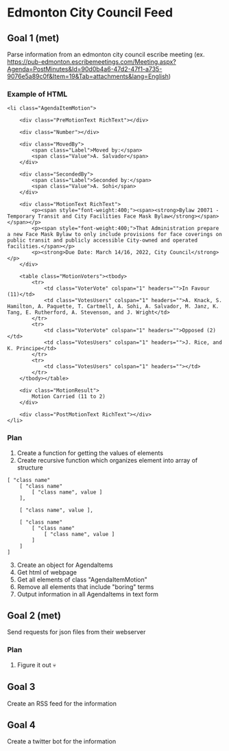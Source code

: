 # Edmonton City Council Feed

## Goal 1 (met)
Parse information from an edmonton city council escribe meeting
(ex. https://pub-edmonton.escribemeetings.com/Meeting.aspx?Agenda=PostMinutes&Id=90d0b4a6-47d2-47f1-a735-9076e5a89c0f&Item=19&Tab=attachments&lang=English)

### Example of HTML
```
<li class="AgendaItemMotion">

    <div class="PreMotionText RichText"></div>
    
    <div class="Number"></div>
    
    <div class="MovedBy">
        <span class="Label">Moved by:</span>
        <span class="Value">A. Salvador</span>
    </div>
    
    <div class="SecondedBy">
        <span class="Label">Seconded by:</span>
        <span class="Value">A. Sohi</span>
    </div>
    
    <div class="MotionText RichText">
        <p><span style="font-weight:400;"><span><strong>Bylaw 20071 - Temporary Transit and City Facilities Face Mask Bylaw</strong></span></span></p>
        <p><span style="font-weight:400;">That Administration prepare a new Face Mask Bylaw to only include provisions for face coverings on public transit and publicly accessible City-owned and operated facilities.</span></p>
        <p><strong>Due Date: March 14/16, 2022, City Council</strong></p>
    </div>
    
    <table class="MotionVoters"><tbody>
        <tr>
            <td class="VoterVote" colspan="1" headers="">In Favour (11)</td>
            <td class="VotesUsers" colspan="1" headers="">A. Knack, S. Hamilton, A. Paquette, T. Cartmell, A. Sohi, A. Salvador, M. Janz, K. Tang, E. Rutherford, A. Stevenson, and J. Wright</td>
        </tr>
        <tr>
            <td class="VoterVote" colspan="1" headers="">Opposed (2)</td>
            <td class="VotesUsers" colspan="1" headers="">J. Rice, and K. Principe</td>
        </tr>
        <tr>
            <td class="VotesUsers" colspan="1" headers=""></td>
        </tr>
    </tbody></table>
    
    <div class="MotionResult">
        Motion Carried (11 to 2)
    </div>
    
    <div class="PostMotionText RichText"></div>
</li>
```

### Plan
1. Create a function for getting the values of elements
2. Create recursive function which organizes element into array of structure
```
[ "class name"
    [ "class name"
        [ "class name", value ]
    ],
    
    [ "class name", value ],

    [ "class name"
        [ "class name"
            [ "class name", value ]
        ]
    ]
]
```
3. Create an object for AgendaItems
4. Get html of webpage
5. Get all elements of class "AgendaItemMotion"
6. Remove all elements that include "boring" terms
7. Output information in all AgendaItems in text form

## Goal 2 (met)
Send requests for json files from their webserver

### Plan
1. Figure it out 💀 

## Goal 3
Create an RSS feed for the information

## Goal 4
Create a twitter bot for the information
